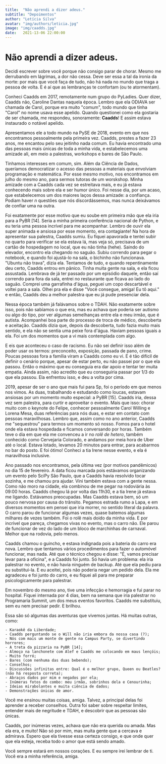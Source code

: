 ```yaml
---
title:  "Não aprendi a dizer adeus."
subtitle: "Depoimentos"
author: "Letícia Silva"
avatar: "img/authors/leticia.jpg"
image: "img/caadds.jpg"
date:   2021-13-06 22:00:00
---
```


# Não aprendi a dizer adeus.

Decidi escrever sobre você porque não consigo parar de chorar. Mesmo me derrubando em lágrimas, a dor não cessa. Deve ser essa a tal da ironia da morte: por mais que você faça de tudo, não há nada no mundo que traga a pessoa de volta. E é aí que as lembranças te confortam (ou te atormentam).

Conheci Caadds em 2017, remotamente num grupo do PyLadies. Quer dizer, Caadds não, Caroline Dantas naquela época. Lembro que ela ODIAVA ser chamada de Carol, porque era muito "comum", todo mundo que tinha "Carol" no nome usava esse apelido. Quando questionei como ela gostaria de ser chamada, me respondeu, sonoramente: **Caadds**! E assim estava instaurado o notável apelido.

Apresentamos ele a todo mundo na PySE de 2018, evento em que nos encontramos pessoalmente pela primeira vez. Caadds, prestes a fazer 23 anos, me encantou pelo seu jeitinho nada comum. Eu havia encontrado uma das pessoas mais únicas de toda a minha vida, e estabelecemos uma amizade ali, em meio a palestras, workshops e bares de São Paulo.

Tínhamos interesses em comum, sim. Além da Ciência de Dados, queríamos democratizar o acesso das pessoas a materiais que envolviam programação e matemática. Por esse mesmo motivo, nos encontramos em julho do mesmo ano, para sermos tutoras de um worskshop. Minha amizade com a Caadds cada vez se estreitava mais, e eu já estava conhecendo mais sobre ela e ser humor único. Foi nesse dia, por um acaso, que estabelecemos um dos maiores laços dessa amizade: a confiança. Podiam haver *n* questões que nós discordássemos, mas nunca deixávamos de confiar uma na outra.

Foi exatamente por esse motivo que eu soube em primeira mão que ela iria para a PyBR [14]. Seria a minha primeira conferência nacional de Python, e eu teria uma pessoa incrível para me acompanhar. Lembro de ouvir ela super animada e ansiosa por esse momento, era contagiante! Na hora de apresentar sua palestra, Caadds sumiu. Eu fiquei apavorada e tentei subir no quarto para verificar se ela estava lá, mas veja só, precisava de um cartão de hospedagem no local, que eu não tinha (hehe). Saindo do elevador, encontro ela chegando no saguão. Subiu correndo para pegar o notebook, e quando foi ajustá-lo na sala, o bichinho não funcionava. "Ubuntu não trava", dizia ela. Tentamos de tudo, e quando repentinamente deu certo, Caadds entrou em pânico. Tinha muita gente na sala, e ela ficou assustada. Lembrava de já ter passado por um episódio daquele, então saí correndo para fora da sala, entrei no restaurante que ficava ao lado do saguão. Comprei uma garrafinha d'água, peguei um copo descartável e voltei para a sala. Olhei pra ela e disse "Você consegue, amiga! Eu tô aqui." e então, Caadds deu a melhor palestra que eu já pude presenciar dela.

Nessa época também já falávamos sobre o TDAH. Não exatamente sobre isso, pois não sabíamos o que era, mas eu achava que poderia ser autismo ou algo do tipo, por ver algumas semelhanças entre ela e meu irmão, que é autista. Acompanhei boa parte do processo de troca de médico, descoberta e aceitação. Caadds dizia que, depois da descoberta, tudo fazia muito mais sentido, e ela não se sentia uma peixe fora d'água. Haviam pessoas iguais a ela. Foi um dos momentos que a vi mais contemplada com algo.

E eis que aconteceu o caso de racismo. Eu não sei definir isso além de poder usar os termos: preconceito, exposição, passada de pano, crime. Poucas pessoas fora a família viram a Caadds como eu vi. E é tão difícil de definir o cenário porque, apesar de estar perto, eu não passei por o que ela passou. Então o máximo que eu conseguia era dar apoio e tentar ter muita empatia. Ainda assim, não acredito que eu conseguiria passar por 1/3 do que ela passou. Ela enfrentou isso, e deu a volta por cima.

2019, apesar de ser o ano que mais fui para Sp, foi o período em que menos nos vimos. As duas, trabalhando e estudando como loucas, estavam ansiosas por um momento muito especial: a PyBR [15]. Caadds iria, dessa vez sem palestra, para curtir e aproveitar o evento. Mais que isso: chorar muito com o keynote do Felipe, conhecer pessoalmente Carol Willing e Lorena Mesa, duas referências para nós duas, e estar em contato com pessoas maravilhosas. Lembro que, assim como no ano anterior, Caadds me "sequestrou" para termos um momento só nosso. Fomos para o hotel onde ela estava hospedada e ficamos conversando por horas. Também teve o dia em que ela me convenceu a ir no *rolê de hetero*, também conhecido como Cervejaria Colorado, e andamos por meia hora de Uber até o local. Estava lotado, levamos 20 minutos para entrar, para acabarmos no bar do posto. E foi ótimo! Conheci a tia Irene nesse evento, e ela é maravilhosa inclusive.

Ano passado nos encontramos, pela última vez (por motivos pandêmicos) no dia 15 de fevereiro. A data ficou marcada pois estávamos organizando um evento pelo SciPy São Paulo, que a Caadds havia resolvido tocar sozinha, e me chamou pra ajudar. Vini também estava com a gente nessa. Como não moro na cidade, ela combinou de me pegar na rodoviária às 09:00 horas. Caadds chegou lá por volta das 11h30, e a tia Irene já estava me ligando. Estávamos preocupadas. Mas Caadds estava bem, só um pouco nervosa por causa do trânsito. Pegamos estrada rumo a Lapa, e em diversos momentos em pensei que iria morrer, no sentido literal da palavra. O carro parou de funcionar algumas vezes, quase batemos algumas milhares de vezes também. Foi o rolê mais doido da minha vida. E por incrível que pareça, chegamos vivas no evento, mas o carro não. Ele parou de funcionar de vez do lado de um bloco de marchinhas de carnaval. Melhor que na rodovia, pelo menos.

Caadds chamou o guincho, e estava indignada pois a bateria do carro era nova. Lembro que tentamos vários procedimentos para fazer o automóvel funcionar, mas nada. Até que o técnico chegou e disse: "É, vamos precisar levar para a oficina", e a Caadds foi junto. Só havia um problema: ela iria palestrar no evento, e não havia ninguém de backup. Até que ela pediu para eu substitui-la. E eu aceitei, pois não poderia negar um pedido dela. Ela me agradeceu e foi junto do carro, e eu fiquei ali para me preparar psicologicamente para palestrar. 

Em novembro do mesmo ano, tive uma infecção e hemorragia e fui parar no hospital. Fiquei internada por 4 dias, bem na semana que iria palestrar no Programaria Summit, um dos meus eventos favoritos. Caadds me substituiu, sem eu nem precisar pedir. E brilhou.

Essa são só algumas das aventuras que vivemos juntas. Há muitas outras, como:

    - Karaokê da Liberdade;  
    - Caadds perguntando se o Will não iria embora da nossa casa (?);  
    - Nós com mais um monte de gente na Campus Party, se divertindo horrores;  
    - A treta da pizzaria na PyBR [14];  
    - Almoço na lanchonete com Alef e Caadds me colocando em maus lençóis;  
    - Muito forró;  
    - Bares (com nenhuma das duas bebendo);  
    - Conselhos;  
    - Discussões infinitas entre: Qual é o melhor grupo, Queen ou Beatles? (não há resposta correta);  
    - Abraços dados por mim e negados por ela;  
    - Inúmeras fotos do combo: meu irmão, sobrinhos dela e Cenourinha;
    - Ideias mirabolantes e muita ciência de dados;    
    - Demonstrações únicas de amor.  

Você me ensinou muitas coisas, amiga. Talvez, a principal delas foi aprender a receber conselhos. Outra foi saber sobre respeitar limites, entender mais de negritude e TDAH, e descobrir que as pessoas são únicas.

Caadds, por inúmeras vezes, achava que não era querida ou amada. Mas ela era, e muito! Não só por mim, mas muita gente que a cercava e admirava. Espero que ela tivesse essa certeza consigo, e que onde quer que ela esteja, receba todo o amor que está sendo amado.

Você sempre estará em nossos corações. E eu sempre irei lembrar de ti. Você era a minha referência, amiga.